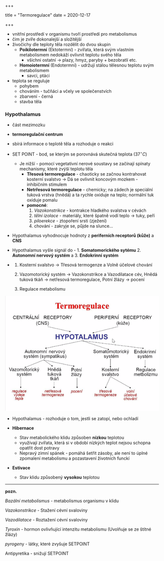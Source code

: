 +++

title = "Termoregulace"
date = 2020-12-17

+++



- vnitřní prostředí v organismu tvoří prostředí pro metabolismus
- čim je zvíře dokonalejší a složitější
- živočichy dle teploty těla rozdělit do dvou skupin
  - **Poikilotermní** (Ektotermní) - zvířata, která svým vlastním metabolismem nedokáží ovlivnit teplotu svého těla
    - všichni ostatní $\to$ plazy, hmyz, paryby + bezobratlí etc. 
  - **Homoiotermní** (Endotermní) - udržují stálou tělesnou teplotu svým metabolismem
    - savci, ptáci
- teplota se reguluje
  - pohybem
  - chováním - tučňáci a včely ve společenstvích
  - zbarvení - černá
  - stavba těla

### Hypothalamus

- část mezimozku

- **termoregulační centrum**

- sbírá informace o teplotě těla a rozhoduje o reakci

- SET POINT - bod, se kterým se porovnává skutečná teplota ($37^{\circ}C$)
  - Je nižší - pomocí vegetativní nerové soustavy se začínají spínaty mechanismy, které zvýší teplotu těla
    - **Třesová termoregulace** - chaoticky se začnou kontrahovat kosterní svalstvo $\to$ Dá se ovlivnit koncovým mozkem - inhibičním stimulem
    - **Netrřesová termoregulace** - chemicky; na zádech je speciální tuková vrstva (hnědá) a ta rychle oxiduje na teplo; normální tuk oxiduje pomalu
    - **pomocné**:
      1. *Vazokonstrikce* - kontrakce hladkého svalstva v cévách
      2. *tělní izolace* - materiály, které špatně vodí teplo -> tuky, peří
      3. *piloerekce* - ztopoření srsti (zježení)
      4. chování - zakryje se, půjde na slunce...
  
- Hypothalamus vyhodnocuje hodnoty z **periferních receptorů (kůže)** a **CNS**

- Hypothalamus vyšle signál do - 1. **Somatomorického sytému** 2. **Autonomní nervový systém** a 3. **Endokrinní systém**

- 1. Kosterní svalstvo $\to$ Třesová termogenze a Volně účelové chování

  2. Vazomotorický systém $\to$ Vazokonstrikce a Vazodilatace cév, Hnědá tuková tkáň $\to$ netřesová termoregulace, Potní žlázy $\to$ pocení
  3. Regulace metabolismu

![](https://github.com/cervthecoder/github_images/blob/master/Screenshot%202021-01-04%20at%2015.12.50.png?raw=true)

- Hypothalamus - rozhoduje o tom, jestli se zatopí, nebo ochladí

- **Hibernace**
  - Stav metabolického klidu způsoben **nízkou** teplotou
  - využívají zvířata, která si v období nízkých teplot nejsou schopna opatřit dost potravy
  - Nepravý zimní spánek - pomáhá šetřit zásoby, ale není to úplné zpomalení metabolismu a pozastavení životních funckí
- **Estivace**
  - Stav klidu způsobený **vysokou** teplotou

---

**pozn.**

*Bazální metabolismus* - metabolismus organismu v klidu

*Vazokonstrikce* - Stažení cévní svaloviny

*Vazodilatace* - Roztažení cévní svaloviny

*Tyroxin* - hormon ovlivňující intenzitu metabolismu (Uvolňuje se ze štítné žlázy)

*pyrogen*y - látky, které zvyšuje SETPOINT

Antipyretika - snižují SETPOINT

